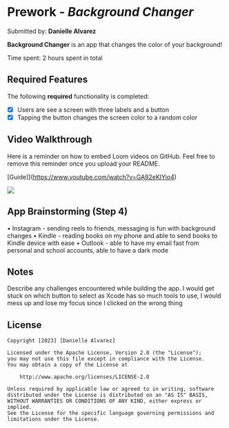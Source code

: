 # Prework - *Background Changer*

Submitted by: **Danielle Alvarez**

**Background Changer** is an app that changes the color of your background!

Time spent: 2 hours spent in total

## Required Features

The following **required** functionality is completed:

- [x] Users are see a screen with three labels and a button
- [x] Tapping the button changes the screen color to a random color
 
## Video Walkthrough

Here is a reminder on how to embed Loom videos on GitHub. Feel free to remove this reminder once you upload your README. 

[Guide]](https://www.youtube.com/watch?v=GA92eKlYio4) 

<div>
    <a href="https://www.loom.com/share/3542c7adbdb34eec9be975e91b271055">
    </a>
    <a href="https://www.loom.com/share/3542c7adbdb34eec9be975e91b271055">
      <img style="max-width:300px;" src="https://cdn.loom.com/sessions/thumbnails/3542c7adbdb34eec9be975e91b271055-with-play.gif">
    </a>
  </div>

## App Brainstorming (Step 4)
• Instagram - sending reels to friends, messaging is fun with background changes
• Kindle - reading books on my phone and able to send books to Kindle device with ease
• Outlook - able to have my email fast from personal and school accounts, able to have a dark mode 


## Notes

Describe any challenges encountered while building the app.
I would get stuck on which button to select as Xcode has so much tools to use, I would mess up and lose my focus since I clicked on the wrong thing 

## License

    Copyright [2023] [Danielle Alvarez]

    Licensed under the Apache License, Version 2.0 (the "License");
    you may not use this file except in compliance with the License.
    You may obtain a copy of the License at

        http://www.apache.org/licenses/LICENSE-2.0

    Unless required by applicable law or agreed to in writing, software
    distributed under the License is distributed on an "AS IS" BASIS,
    WITHOUT WARRANTIES OR CONDITIONS OF ANY KIND, either express or implied.
    See the License for the specific language governing permissions and
    limitations under the License.
